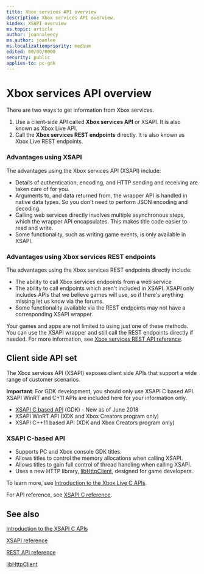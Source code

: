 ```yaml
---
title: Xbox services API overview
description: Xbox services API overview.
kindex: XSAPI overview
ms.topic: article
author: joannaleecy
ms.author: joanlee
ms.localizationpriority: medium
edited: 00/00/0000
security: public
applies-to: pc-gdk
---
```


# Xbox services API overview

There are two ways to get information from Xbox services.

1. Use a client-side API called **Xbox services API** or XSAPI. It is also known as Xbox Live API.
2. Call the **Xbox services REST endpoints** directly. It is also known as Xbox Live REST endpoints.

### Advantages using XSAPI

The advantages using the Xbox services API (XSAPI) include:

- Details of authentication, encoding, and HTTP sending and receiving are taken care of for you.
- Arguments to, and data returned from, the wrapper API is handled in native data types. So you don't need to perform JSON encoding and decoding.
- Calling web services directly involves multiple asynchronous steps, which the wrapper API encapsulates. This makes title code easier to read and write.
- Some functionality, such as writing game events, is only available in XSAPI.

### Advantages using Xbox services REST endpoints

The advantages using the Xbox services REST endpoints directly include:

- The ability to call Xbox services endpoints from a web service
- The ability to call endpoints which aren't included in XSAPI. XSAPI only includes APIs that we believe games will use, so if there's anything missing let us know via the forums.
- Some functionality available via the REST endpoints may not have a corresponding XSAPI wrapper.

Your games and apps are not limited to using just one of these methods. You can use the XSAPI wrapper and still call the REST endpoints directly if needed. For more information, see [Xbox services REST API reference](../../../reference/live/rest/atoc-xboxlivews-reference.md).

## Client side API set

The Xbox services API (XSAPI) exposes client side APIs that support a wide range of customer scenarios.

**Important**: For GDK development, you should only use XSAPI C based API. XSAPI WinRT and C+11 APIs are included here for your information only.

- [XSAPI C based API](#xsapi-c-based-api) (GDK) - New as of June 2018
- XSAPI WinRT API (XDK and Xbox Creators program only)
- XSAPI C++11 based API (XDK and Xbox Creators program only)

### XSAPI C-based API

- Supports PC and Xbox console GDK titles.
- Allows titles to control the memory allocations when calling XSAPI.
- Allows titles to gain full control of thread handling when calling XSAPI.
- Uses a new HTTP library, [libHttpClient](../../../reference/live/httpclient/atoc-httpclient.md), designed for game developers.

To learn more, see [Introduction to the Xbox Live C APIs](live-xsapi-flat-c.md).

For API reference, see [XSAPI C reference](../../../reference/live/xsapi-c/atoc-xsapi-c.md).

## See also

[Introduction to the XSAPI C APIs](live-xsapi-flat-c.md)

[XSAPI reference](../../../reference/live/xsapi-c/atoc-xsapi-c.md)

[REST API reference](../../../reference/live/rest/atoc-xboxlivews-reference.md)

[libHttpClient](../../../reference/live/httpclient/atoc-httpclient.md)